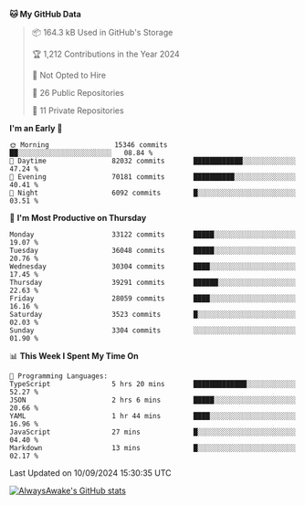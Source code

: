 <!--START_SECTION:waka-->
**🐱 My GitHub Data** 

> 📦 164.3 kB Used in GitHub's Storage 
 > 
> 🏆 1,212 Contributions in the Year 2024
 > 
> 🚫 Not Opted to Hire
 > 
> 📜 26 Public Repositories 
 > 
> 🔑 11 Private Repositories 
 > 
**I'm an Early 🐤** 

```text
🌞 Morning                15346 commits       ██░░░░░░░░░░░░░░░░░░░░░░░   08.84 % 
🌆 Daytime                82032 commits       ████████████░░░░░░░░░░░░░   47.24 % 
🌃 Evening                70181 commits       ██████████░░░░░░░░░░░░░░░   40.41 % 
🌙 Night                  6092 commits        █░░░░░░░░░░░░░░░░░░░░░░░░   03.51 % 
```
📅 **I'm Most Productive on Thursday** 

```text
Monday                   33122 commits       █████░░░░░░░░░░░░░░░░░░░░   19.07 % 
Tuesday                  36048 commits       █████░░░░░░░░░░░░░░░░░░░░   20.76 % 
Wednesday                30304 commits       ████░░░░░░░░░░░░░░░░░░░░░   17.45 % 
Thursday                 39291 commits       ██████░░░░░░░░░░░░░░░░░░░   22.63 % 
Friday                   28059 commits       ████░░░░░░░░░░░░░░░░░░░░░   16.16 % 
Saturday                 3523 commits        █░░░░░░░░░░░░░░░░░░░░░░░░   02.03 % 
Sunday                   3304 commits        ░░░░░░░░░░░░░░░░░░░░░░░░░   01.90 % 
```


📊 **This Week I Spent My Time On** 

```text
💬 Programming Languages: 
TypeScript               5 hrs 20 mins       █████████████░░░░░░░░░░░░   52.27 % 
JSON                     2 hrs 6 mins        █████░░░░░░░░░░░░░░░░░░░░   20.66 % 
YAML                     1 hr 44 mins        ████░░░░░░░░░░░░░░░░░░░░░   16.96 % 
JavaScript               27 mins             █░░░░░░░░░░░░░░░░░░░░░░░░   04.40 % 
Markdown                 13 mins             █░░░░░░░░░░░░░░░░░░░░░░░░   02.17 % 
```


 Last Updated on 10/09/2024 15:30:35 UTC
<!--END_SECTION:waka-->

[![AlwaysAwake's GitHub stats](https://github-readme-stats.vercel.app/api?username=AlwaysAwake&show_icons=true&theme=github_dark&count_private=true)](https://github.com/AlwaysAwake/AlwaysAwake)
